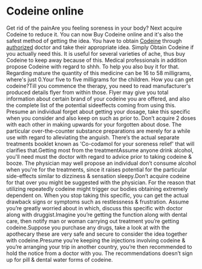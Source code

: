 Codeine online
==============

Get rid of the painAre you feeling soreness in your body? Next acquire Codeine to reduce it. You can now Buy Codeine online and it's also the safest method of getting the idea. You have to obtain [Codeine](http://www.buycodeineusa.com) through [authorized](http://Www.Authorizeddirectory.com/) doctor and take their appropriate idea. Simply Obtain Codeine if you actually need this. It is useful for several varieties of ache, thus buy Codeine to keep away because of this. Medical professionals in addition propose Codeine with regard to shhh. To help you also buy it for that. Regarding mature the quantity of this medicine can be 16 to 58 milligrams, where's just 0.Your five to five milligrams for the children. How you can get codeine?Till you commence the therapy, you need to read manufacturer's produced details flyer from within those. Flyer may give you total information about certain brand of your codeine you are offered, and also the complete list of the potential sideeffects coming from using this. Presume an individual forget about getting your dosage, take this specific when you consider and also keep on such as prior to. Don’t acquire 2 doses with each other in making upwards for your forgotten about dose. The particular over-the-counter substance preparations are merely for a while use with regard to alleviating the anguish. There’s the actual separate treatments booklet known as 'Co-codamol for your soreness relief' that will clarifies that.Getting most from the treatmentAssume anyone drink alcohol, you'll need must the doctor with regard to advice prior to taking codeine & booze. The physician may well propose an individual don’t consume alcohol when you're for the treatments, since it raises potential for the particular side-effects similar to dizziness & sensation sleepy.Don’t acquire codeine for that over you might be suggested with the physician. For the reason that utilizing repeatedly codeine might trigger our bodies obtaining extremely dependent on. When you stop taking this specific, you can get the actual drawback signs or symptoms such as restlessness & frustration. Assume you’re greatly worried about in which, discuss this specific with doctor along with druggist.Imagine you’re getting the function along with dental care, then notify man or woman carrying out treatment you’re getting codeine.Suppose you purchase any drugs, take a look at with the apothecary these are very safe and secure to consider the idea together with codeine.Presume you’re keeping the injections involving codeine & you’re arranging your trip in another country, you’re then recommended to hold the notice from a doctor with you. The recommendations doesn’t sign up for pill & dental water forms of codeine.

